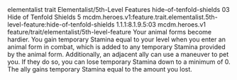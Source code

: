 <ability>
  <metadata>
    <class>elementalist</class>
    <feature_type>trait</feature_type>
    <file_dpath>Elementalist/5th-Level Features</file_dpath>
    <item_id>hide-of-tenfold-shields</item_id>
    <item_index>03</item_index>
    <item_name>Hide of Tenfold Shields</item_name>
    <level>5</level>
    <scc>mcdm.heroes.v1:feature.trait.elementalist.5th-level-feature:hide-of-tenfold-shields</scc>
    <scdc>1.1.1:8.1.9.5:03</scdc>
    <source>mcdm.heroes.v1</source>
    <type>feature/trait/elementalist/5th-level-feature</type>
  </metadata>
  <effects>
    <effect type="mundane">Your animal forms become hardier. You gain temporary Stamina equal to your level when you enter an animal form in combat, which is added to any temporary Stamina provided by the animal form.
Additionally, an adjacent ally can use a maneuver to pet you. If they do so, you can lose temporary Stamina down to a minimum of 0. The ally gains temporary Stamina equal to the amount you lost.</effect>
  </effects>
</ability>
